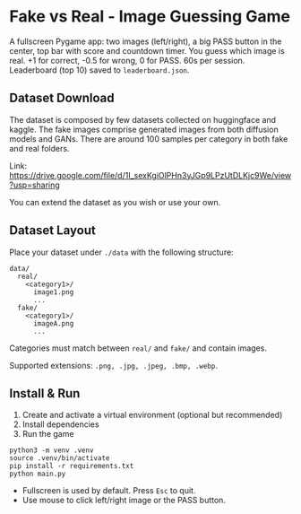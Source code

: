 # Fake vs Real - Image Guessing Game

A fullscreen Pygame app: two images (left/right), a big PASS button in the center, top bar with score and countdown timer. You guess which image is real. +1 for correct, -0.5 for wrong, 0 for PASS. 60s per session. Leaderboard (top 10) saved to `leaderboard.json`.

## Dataset Download
The dataset is composed by few datasets collected on huggingface and kaggle.
The fake images comprise generated images from both diffusion models and GANs.
There are around 100 samples per category in both fake and real folders.

Link: https://drive.google.com/file/d/1I_sexKgiOlPHn3yJGp9LPzUtDLKjc9We/view?usp=sharing

You can extend the dataset as you wish or use your own.

## Dataset Layout

Place your dataset under `./data` with the following structure:

```
data/
  real/
    <category1>/
      image1.png
      ...
  fake/
    <category1>/
      imageA.png
      ...
```

Categories must match between `real/` and `fake/` and contain images.

Supported extensions: `.png, .jpg, .jpeg, .bmp, .webp`.

## Install & Run

1. Create and activate a virtual environment (optional but recommended)
2. Install dependencies
3. Run the game

```
python3 -m venv .venv
source .venv/bin/activate
pip install -r requirements.txt
python main.py
```

- Fullscreen is used by default. Press `Esc` to quit.
- Use mouse to click left/right image or the PASS button.
